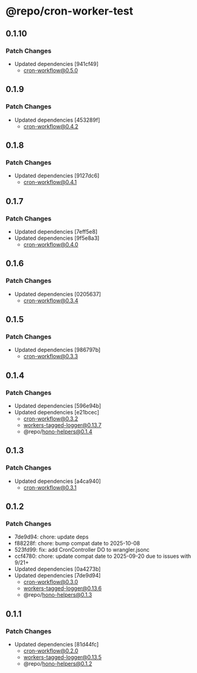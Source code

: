 # @repo/cron-worker-test

## 0.1.10

### Patch Changes

- Updated dependencies [941cf49]
  - cron-workflow@0.5.0

## 0.1.9

### Patch Changes

- Updated dependencies [453289f]
  - cron-workflow@0.4.2

## 0.1.8

### Patch Changes

- Updated dependencies [9127dc6]
  - cron-workflow@0.4.1

## 0.1.7

### Patch Changes

- Updated dependencies [7eff5e8]
- Updated dependencies [9f5e8a3]
  - cron-workflow@0.4.0

## 0.1.6

### Patch Changes

- Updated dependencies [0205637]
  - cron-workflow@0.3.4

## 0.1.5

### Patch Changes

- Updated dependencies [986797b]
  - cron-workflow@0.3.3

## 0.1.4

### Patch Changes

- Updated dependencies [596e94b]
- Updated dependencies [e21bcec]
  - cron-workflow@0.3.2
  - workers-tagged-logger@0.13.7
  - @repo/hono-helpers@0.1.4

## 0.1.3

### Patch Changes

- Updated dependencies [a4ca940]
  - cron-workflow@0.3.1

## 0.1.2

### Patch Changes

- 7de9d94: chore: update deps
- f88228f: chore: bump compat date to 2025-10-08
- 523fd99: fix: add CronController DO to wrangler.jsonc
- ccf4780: chore: update compat date to 2025-09-20 due to issues with 9/21+
- Updated dependencies [0a4273b]
- Updated dependencies [7de9d94]
  - cron-workflow@0.3.0
  - workers-tagged-logger@0.13.6
  - @repo/hono-helpers@0.1.3

## 0.1.1

### Patch Changes

- Updated dependencies [81d44fc]
  - cron-workflow@0.2.0
  - workers-tagged-logger@0.13.5
  - @repo/hono-helpers@0.1.2
